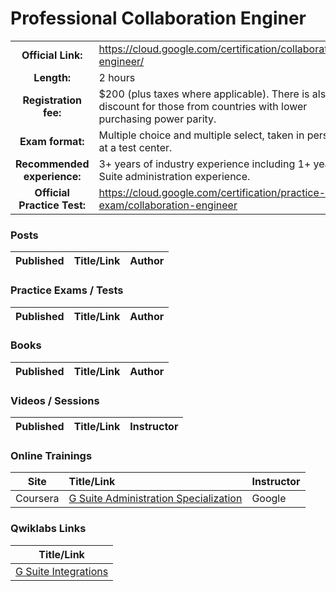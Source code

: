 # Professional Collaboration Enginer

| | | |
| :---:         |     :---      |          :--- |
| **Official Link:** | https://cloud.google.com/certification/collaboration-engineer/  | 
| **Length:** | 2 hours | 
| **Registration fee:** | $200 (plus taxes where applicable). There is also a discount for those from countries with lower purchasing power parity. | 
| **Exam format:** | Multiple choice and multiple select, taken in person at a test center. | 
| **Recommended experience:** | 3+ years of industry experience including 1+ year G Suite administration experience.  | 
| **Official Practice Test:** | https://cloud.google.com/certification/practice-exam/collaboration-engineer | 

### Posts
| Published | Title/Link | Author |
| :---:         |     :---      |          :--- |

### Practice Exams / Tests
| Published | Title/Link | Author |
| :---:         |     :---      |          :--- |

### Books
| Published | Title/Link | Author |
| :---:         |     :---      |          :--- |

### Videos / Sessions
| Published | Title/Link | Instructor |
| :---:         |     :---      |          :--- |


### Online Trainings
| Site | Title/Link | Instructor |
| :---:         |     :---      |          :--- |
| Coursera | [G Suite Administration Specialization](https://www.coursera.org/specializations/g-suite-administration/) | Google |

### Qwiklabs Links
|  Title/Link  |
| :---:         |
| [G Suite Integrations](https://google.qwiklabs.com/quests/51) | 
